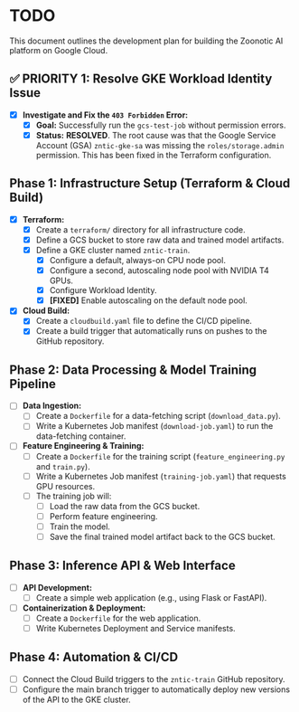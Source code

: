 # TODO

This document outlines the development plan for building the Zoonotic AI platform on Google Cloud.

## ✅ PRIORITY 1: Resolve GKE Workload Identity Issue

- [x] **Investigate and Fix the `403 Forbidden` Error:**
    - [x] **Goal:** Successfully run the `gcs-test-job` without permission errors.
    - [x] **Status:** **RESOLVED**. The root cause was that the Google Service Account (GSA) `zntic-gke-sa` was missing the `roles/storage.admin` permission. This has been fixed in the Terraform configuration.

## Phase 1: Infrastructure Setup (Terraform & Cloud Build)

- [x] **Terraform:**
    - [x] Create a `terraform/` directory for all infrastructure code.
    - [x] Define a GCS bucket to store raw data and trained model artifacts.
    - [x] Define a GKE cluster named `zntic-train`.
        - [x] Configure a default, always-on CPU node pool.
        - [x] Configure a second, autoscaling node pool with NVIDIA T4 GPUs.
        - [x] Configure Workload Identity.
        - [x] **[FIXED]** Enable autoscaling on the default node pool.
- [x] **Cloud Build:**
    - [x] Create a `cloudbuild.yaml` file to define the CI/CD pipeline.
    - [x] Create a build trigger that automatically runs on pushes to the GitHub repository.

## Phase 2: Data Processing & Model Training Pipeline

- [ ] **Data Ingestion:**
    - [ ] Create a `Dockerfile` for a data-fetching script (`download_data.py`).
    - [ ] Write a Kubernetes Job manifest (`download-job.yaml`) to run the data-fetching container.
- [ ] **Feature Engineering & Training:**
    - [ ] Create a `Dockerfile` for the training script (`feature_engineering.py` and `train.py`).
    - [ ] Write a Kubernetes Job manifest (`training-job.yaml`) that requests GPU resources.
    - [ ] The training job will:
        - [ ] Load the raw data from the GCS bucket.
        - [ ] Perform feature engineering.
        - [ ] Train the model.
        - [ ] Save the final trained model artifact back to the GCS bucket.

## Phase 3: Inference API & Web Interface

- [ ] **API Development:**
    - [ ] Create a simple web application (e.g., using Flask or FastAPI).
- [ ] **Containerization & Deployment:**
    - [ ] Create a `Dockerfile` for the web application.
    - [ ] Write Kubernetes Deployment and Service manifests.

## Phase 4: Automation & CI/CD

- [ ] Connect the Cloud Build triggers to the `zntic-train` GitHub repository.
- [ ] Configure the main branch trigger to automatically deploy new versions of the API to the GKE cluster.
